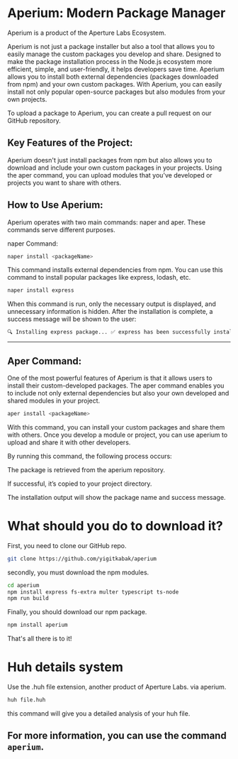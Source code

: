 # Aperium: Modern Package Manager

Aperium is a product of the Aperture Labs Ecosystem.

Aperium is not just a package installer but also a tool that allows you to easily manage the custom packages you develop and share. Designed to make the package installation process in the Node.js ecosystem more efficient, simple, and user-friendly, it helps developers save time. Aperium allows you to install both external dependencies (packages downloaded from npm) and your own custom packages. With Aperium, you can easily install not only popular open-source packages but also modules from your own projects.

To upload a package to Aperium, you can create a pull request on our GitHub repository.

## Key Features of the Project:

Aperium doesn't just install packages from npm but also allows you to download and include your own custom packages in your projects. Using the aper command, you can upload modules that you've developed or projects you want to share with others.

## How to Use Aperium:

Aperium operates with two main commands: naper and aper. These commands serve different purposes.

naper Command:
```bash
naper install <packageName>
```
This command installs external dependencies from npm. You can use this command to install popular packages like express, lodash, etc.
```bash
naper install express
```
When this command is run, only the necessary output is displayed, and unnecessary information is hidden. After the installation is complete, a success message will be shown to the user:
```bash
🔍 Installing express package... ✅ express has been successfully installed.
```

---

## Aper Command:

One of the most powerful features of Aperium is that it allows users to install their custom-developed packages. The aper command enables you to include not only external dependencies but also your own developed and shared modules in your project.
```bash
aper install <packageName>
```
With this command, you can install your custom packages and share them with others. Once you develop a module or project, you can use aperium to upload and share it with other developers.

By running this command, the following process occurs:

The package is retrieved from the aperium repository.

If successful, it’s copied to your project directory.

The installation output will show the package name and success message.

# What should you do to download it?

First, you need to clone our GitHub repo.
```bash
git clone https://github.com/yigitkabak/aperium
```
secondly, you must download the npm modules.
```bash
cd aperium
npm install express fs-extra multer typescript ts-node
npm run build
```
Finally, you should download our npm package.
```bash
npm install aperium
```

That's all there is to it!

# Huh details system

Use the .huh file extension, another product of Aperture Labs. via aperium.

```bash
huh file.huh
```

this command will give you a detailed analysis of your huh file.

## For more information, you can use the command ```aperium```.
